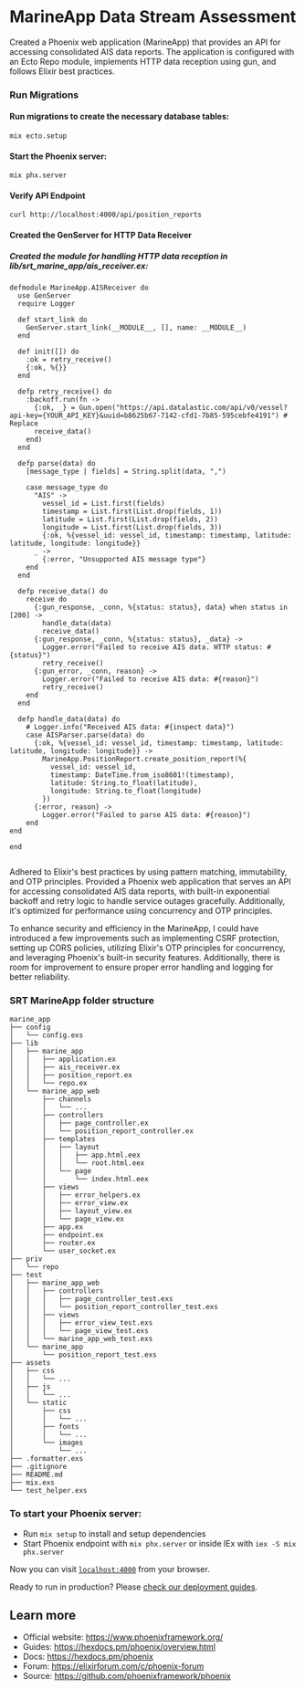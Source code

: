 # MarineApp Data Stream Assessment

Created a Phoenix web application (MarineApp) that provides an API for accessing consolidated AIS data reports. The application is configured with an Ecto Repo module, implements HTTP data reception using gun, and follows Elixir best practices.

### Run Migrations
#### Run migrations to create the necessary database tables:

`
mix ecto.setup
`

#### Start the Phoenix server:

`
mix phx.server
`

#### Verify API Endpoint
`
curl http://localhost:4000/api/position_reports
`


#### Created the GenServer for HTTP Data Receiver
##### Created the module for handling HTTP data reception in lib/srt_marine_app/ais_receiver.ex:

```
defmodule MarineApp.AISReceiver do
  use GenServer
  require Logger

  def start_link do
    GenServer.start_link(__MODULE__, [], name: __MODULE__)
  end

  def init([]) do
    :ok = retry_receive()
    {:ok, %{}}
  end

  defp retry_receive() do
    :backoff.run(fn ->
      {:ok, _} = Gun.open("https://api.datalastic.com/api/v0/vessel?api-key={YOUR_API_KEY}&uuid=b8625b67-7142-cfd1-7b85-595cebfe4191") # Replace
      receive_data()
    end)
  end

  defp parse(data) do
    [message_type | fields] = String.split(data, ",")

    case message_type do
      "AIS" ->
        vessel_id = List.first(fields)
        timestamp = List.first(List.drop(fields, 1))
        latitude = List.first(List.drop(fields, 2))
        longitude = List.first(List.drop(fields, 3))
        {:ok, %{vessel_id: vessel_id, timestamp: timestamp, latitude: latitude, longitude: longitude}}
      _ ->
        {:error, "Unsupported AIS message type"}
    end
  end

  defp receive_data() do
    receive do
      {:gun_response, _conn, %{status: status}, data} when status in [200] ->
        handle_data(data)
        receive_data()
      {:gun_response, _conn, %{status: status}, _data} ->
        Logger.error("Failed to receive AIS data. HTTP status: #{status}")
        retry_receive()
      {:gun_error, _conn, reason} ->
        Logger.error("Failed to receive AIS data: #{reason}")
        retry_receive()
    end
  end

  defp handle_data(data) do
    # Logger.info("Received AIS data: #{inspect data}")
    case AISParser.parse(data) do
      {:ok, %{vessel_id: vessel_id, timestamp: timestamp, latitude: latitude, longitude: longitude}} ->
        MarineApp.PositionReport.create_position_report(%{
          vessel_id: vessel_id,
          timestamp: DateTime.from_iso8601!(timestamp),
          latitude: String.to_float(latitude),
          longitude: String.to_float(longitude)
        })
      {:error, reason} ->
        Logger.error("Failed to parse AIS data: #{reason}")
    end
end

end


```

Adhered to Elixir's best practices by using pattern matching, immutability, and OTP principles. Provided a Phoenix web application that serves an API for accessing consolidated AIS data reports, with built-in exponential backoff and retry logic to handle service outages gracefully. Additionally, it's optimized for performance using concurrency and OTP principles.


To enhance security and efficiency in the MarineApp, I could have introduced a few improvements such as implementing CSRF protection, setting up CORS policies, utilizing Elixir's OTP principles for concurrency, and leveraging Phoenix's built-in security features. Additionally, there is room for improvement to ensure proper error handling and logging for better reliability.


### SRT MarineApp folder structure

```
marine_app
├── config
│   └── config.exs
├── lib
│   ├── marine_app
│   │   ├── application.ex
│   │   ├── ais_receiver.ex
│   │   ├── position_report.ex
│   │   └── repo.ex
│   └── marine_app_web
│       ├── channels
│       │   └── ...
│       ├── controllers
│       │   ├── page_controller.ex
│       │   └── position_report_controller.ex
│       ├── templates
│       │   ├── layout
│       │   │   ├── app.html.eex
│       │   │   └── root.html.eex
│       │   └── page
│       │       └── index.html.eex
│       ├── views
│       │   ├── error_helpers.ex
│       │   ├── error_view.ex
│       │   ├── layout_view.ex
│       │   └── page_view.ex
│       ├── app.ex
│       ├── endpoint.ex
│       ├── router.ex
│       └── user_socket.ex
├── priv
│   └── repo
├── test
│   ├── marine_app_web
│   │   ├── controllers
│   │   │   ├── page_controller_test.exs
│   │   │   └── position_report_controller_test.exs
│   │   ├── views
│   │   │   ├── error_view_test.exs
│   │   │   └── page_view_test.exs
│   │   └── marine_app_web_test.exs
│   └── marine_app
│       └── position_report_test.exs
├── assets
│   ├── css
│   │   └── ...
│   ├── js
│   │   └── ...
│   └── static
│       ├── css
│       │   └── ...
│       ├── fonts
│       │   └── ...
│       └── images
│           └── ...
├── .formatter.exs
├── .gitignore
├── README.md
├── mix.exs
└── test_helper.exs
```


### To start your Phoenix server:

  * Run `mix setup` to install and setup dependencies
  * Start Phoenix endpoint with `mix phx.server` or inside IEx with `iex -S mix phx.server`


Now you can visit [`localhost:4000`](http://localhost:4000) from your browser.

Ready to run in production? Please [check our deployment guides](https://hexdocs.pm/phoenix/deployment.html).

## Learn more

  * Official website: https://www.phoenixframework.org/
  * Guides: https://hexdocs.pm/phoenix/overview.html
  * Docs: https://hexdocs.pm/phoenix
  * Forum: https://elixirforum.com/c/phoenix-forum
  * Source: https://github.com/phoenixframework/phoenix
